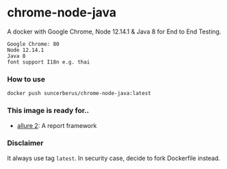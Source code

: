 # chrome-node-java
A docker with Google Chrome, Node 12.14.1 &amp; Java 8 for End to End Testing.

```
Google Chrome: 80
Node 12.14.1
Java 8
font support I18n e.g. thai
```

### How to use
```
docker push suncerberus/chrome-node-java:latest
```

### This image is ready for..

- [allure 2](https://github.com/allure-framework/allure2): A report framework

### Disclaimer
It always use tag `latest`. In security case, decide to fork Dockerfile instead.

